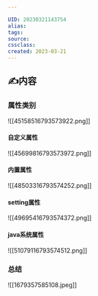 ```yaml
---

UID: 20230321143754 
alias: 
tags: 
source: 
cssclass: 
created: 2023-03-21
---
```


## ✍内容

### 属性类别
![[45158516793573922.png]]


#### 自定义属性
![[45699816793573972.png]]

#### 内置属性
![[48503316793574252.png]]

#### setting属性
![[49695416793574372.png]]

#### java系统属性
![[51079116793574512.png]]


### 总结

![[1679357585108.jpeg]]
